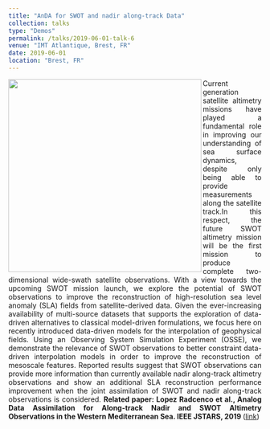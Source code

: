 ```yaml
---
title: "AnDA for SWOT and nadir along-track Data"
collection: talks
type: "Demos"
permalink: /talks/2019-06-01-talk-6
venue: "IMT Atlantique, Brest, FR"
date: 2019-06-01
location: "Brest, FR"
---
```


<div style="text-align: justify"> 
<img src="https://www.imt-atlantique.fr/sites/default/files/rfablet/ieee_jstars_MLopez2019.jpg" width="384" align ="left">
Current generation satellite altimetry missions 
have played   a   fundamental   role   in   improving   our   understanding of  sea  surface  dynamics, despite
only  being able to provide measurements along the satellite track.In this respect, the future SWOT  altimetry 
mission  will  be  the  first  mission  to  produce complete two-dimensional wide-swath satellite observations. 
With a view towards the upcoming SWOT mission launch, we explore the potential of SWOT observations to improve 
the reconstruction of  high-resolution  sea  level  anomaly  (SLA)  fields  from  satellite-derived  data.  
Given  the  ever-increasing  availability  of  multi-source  datasets  that  supports  the  exploration  of  
data-driven alternatives to classical model-driven formulations, we focus here on  recently  introduced  
data-driven  models  for  the  interpolation of  geophysical  fields.  Using  an  Observing  System  Simulation 
Experiment  (OSSE),  we  demonstrate  the  relevance  of  SWOT observations to better constraint data-driven 
interpolation models in  order  to  improve  the  reconstruction  of  mesoscale  features. Reported  results  suggest 
that  SWOT  observations  can  provide more information than currently available nadir along-track altimetry observations 
and show an additional SLA reconstruction performance improvement when the joint assimilation of SWOT and nadir along-track
observations is considered.
<strong>Related paper: Lopez Radcenco et al.,  Analog Data Assimilation for Along-track Nadir and SWOT Altimetry Observations 
in the Western Mediterranean Sea. IEEE JSTARS, 2019 
</strong> (<a href="https://www.researchgate.net/publication/332703297_Analog_Data_Assimilation_of_Along-Track_Nadir_and_Wide-Swath_SWOT_Altimetry_Observations_in_the_Western_Mediterranean_Sea">link</a>)

</div>



